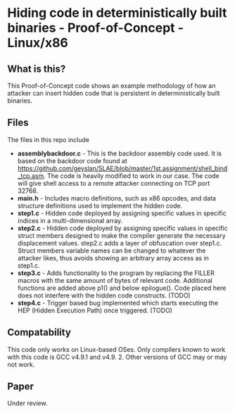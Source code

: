 Hiding code in deterministically built binaries - Proof-of-Concept - Linux/x86
==============================================================================

What is this?
-------------
This Proof-of-Concept code shows an example methodology of how an attacker can insert hidden code that is persistent in deterministically built binaries.

Files
-----
The files in this repo include
* **assemblybackdoor.c** - This is the backdoor assembly code used. It is based on the backdoor code found at https://github.com/geyslan/SLAE/blob/master/1st.assignment/shell_bind_tcp.asm. The code is heavily modified to work in our case. The code will give shell access to a remote attacker connecting on TCP port 32768.
* **main.h** - Includes macro definitions, such as x86 opcodes, and data structure definitions used to implement the hidden code.
* **step1.c** - Hidden code deployed by assigning specific values in specific indices in a multi-dimensional  array.
* **step2.c** - Hidden code deployed by assigning specific values in specific struct members designed to make the compiler generate the necessary displacement values. step2.c adds a layer of obfuscation over step1.c. Struct members variable names can be changed to whatever the attacker likes, thus avoids showing an arbitrary array access as in step1.c.
* **step3.c** - Adds functionality to the program by replacing the FILLER macros with the same amount of bytes of relevant code. Additional functions are added above p1() and below epilogue(). Code placed here does not interfere with the hidden code constructs. (TODO)
* **step4.c** - Trigger based bug implemented which starts executing the HEP (Hidden Execution Path) once triggered. (TODO)

Compatability
-------------
This code only works on Linux-based OSes. Only compilers known to work with this code is GCC v4.9.1 and v4.9. 2. Other versions of GCC may or may not work.

Paper
-----
Under review.
